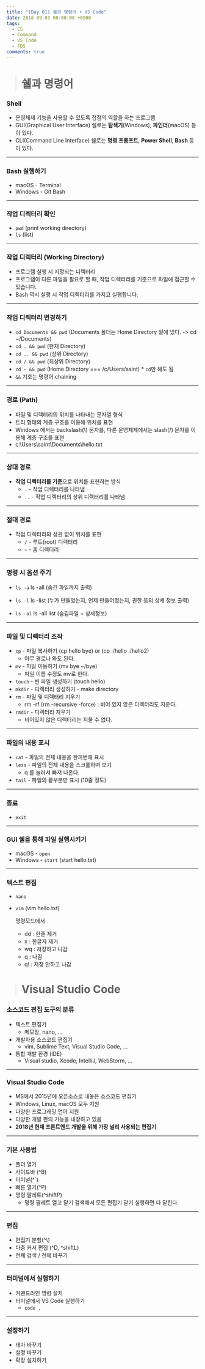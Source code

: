 ```yaml
---
title: "[Day 01] 쉘과 명령어 + VS Code"
date: 2018-09-03 00:00:00 +0900
tags:
  - CS
  - Command
  - VS Code
  - FDS
comments: true
---
```


> # 쉘과 명령어

### Shell

- 운영체제 기능을 사용할 수 있도록 접점의 역할을 하는 프로그램
- GUI(Graphical User Interface) 쉘로는 **탐색기**(Windows), **파인더**(macOS) 등이 있다.
- CLI(Command Line Interface) 쉘로는 **명령 프롬프트**, **Power Shell**, **Bash** 등이 있다.

---

### Bash 실행하기

- macOS - Terminal
- Windows - Git Bash

---

### 작업 디렉터리 확인

- `pwd`  (print working directory)
- `ls`  (list)

---

### 작업 디렉터리 (Working Directory)

- 프로그램 실행 시 지정되는 디렉터리
- 프로그램이 다른 파일을 필요로 할 때, 작업 디렉터리를 기준으로 파일에 접근할 수 있습니다.
- Bash 역시 실행 시 작업 디렉터리를 가지고 실행합니다.

---

### 작업 디렉터리 변경하기

- `cd Documents && pwd` (Documents 폴더는 Home Directory 밑에 있다. -> cd ~/Documents)
- `cd . && pwd` (현재 Directory)
- `cd .. && pwd` (상위 Directory)
- `cd / && pwd` (최상위 Directory)
- `cd ~ && pwd` (Home Directory === /c/Users/saint) * `cd`만 해도 됨
- `&&` 기호는 명령어 chaining

---

### 경로 (Path)

- 파일 및 디렉터리의 위치를 나타내는 문자열 형식
- 트리 형태의 계층 구조를 이용해 위치를 표현
- Windows 에서는 backslash(\\) 문자를, 다른 운영체제에서는 slash(/) 문자를 이용해 계층 구조를 표현
- c:\Users\saint\Documents\hello.txt

---

### 상대 경로

- **작업 디렉터리를 기준**으로 위치를 표현하는 방식
  - `.` - 작업 디렉터리를 나타냄
  - `..` - 작업 디렉터리의 상위 디렉터리를 나타냄

---

### 절대 경로

- 작업 디렉터리와 상관 없이 위치를 표현
  - `/` - 루트(root) 디렉터리
  - `~` - 홈 디렉터리

---

### 명령 시 옵션 주기

- `ls -a`  ls -all (숨긴 파일까지 출력)
- `ls -l`  ls -list (누가 만들었는지, 언제 만들어졌는지, 권한 등의 상세 정보 출력)

- `ls -al`  ls -all list (숨김파일 + 상세정보)

---

### 파일 및 디렉터리 조작

- `cp` - 파일 복사하기 (cp hello bye) or (cp ./hello ./hello2) 
  - 아무 경로나 와도 된다.
- `mv` - 파일 이동하기 (mv bye ~/bye) 
  - 파일 이름 수정도 mv로 한다.
- `touch` - 빈 파일 생성하기 (touch hello)
- `mkdir` - 디렉터리 생성하기 - make directory
- `rm` - 파일 및 디렉터리 지우기
  - rm -rf (rm -recursive -force) : 비어 있지 않은 디렉터리도 지운다.
- `rmdir` - 디렉터리 지우기 
  - 비어있지 않은 디렉터리는 지울 수 없다.

---

### 파일의 내용 표시

- `cat` - 파일의 전체 내용을 한꺼번에 표시
- `less` - 파일의 전체 내용을 스크롤하며 보기
  - q 를 눌러서 빠져 나온다.
- `tail` - 파일의 끝부분만 표시 (10줄 정도)

---

### 종료

- `exit`

---

### GUI 쉘을 통해 파일 실행시키기

- macOS - `open`
- Windows - `start` (start hello.txt)

---

### 텍스트 편집

- `nano`

- `vim` (vim hello.txt)

  명령모드에서

  - dd : 한줄 제거
  - x : 한글자 제거
  - wq : 저장하고 나감
  - q : 나감
  - q! : 저장 안하고 나감

> # Visual Studio Code

### 소스코드 편집 도구의 분류

- 텍스트 편집기
  - 메모장, nano, ...
- 개발자용 소스코드 편집기
  - vim, Sublime Text, Visual Studio Code, ...
- 통합 개발 환경 (IDE)
  - Visual studio, Xcode, IntelliJ, WebStorm, ...

---

### Visual Studio Code

- MS에서 2015년에 오픈소스로 내놓은 소스코드 편집기
- Windows, Linux, macOS 모두 지원
- 다양한 프로그래밍 언어 지원
- 다양한 개발 편의 기능을 내장하고 있음
- **2018년 현재 프론트엔드 개발을 위해 가장 널리 사용되는 편집기**

---

### 기본 사용법

- 폴더 열기
- 사이드바 (^B)
- 터미널(^`)
- 빠른 열기(^P)
- 명령 팔레트(^shiftP)
  - 명령 팔레트 열고 닫기 검색해서 모든 편집기 닫기 실행하면 다 닫힌다.

---

### 편집

- 편집기 분할(^\\)
- 다중 커서 편집 (^D, ^shiftL)
- 전체 검색 / 전체 바꾸기

---

### 터미널에서 실행하기

- 커맨드라인 명령 설치
- 터미널에서 VS Code 실행하기
  - `code .`

---

### 설정하기

- 테마 바꾸기
- 설정 바꾸기
- 확장 설치하기